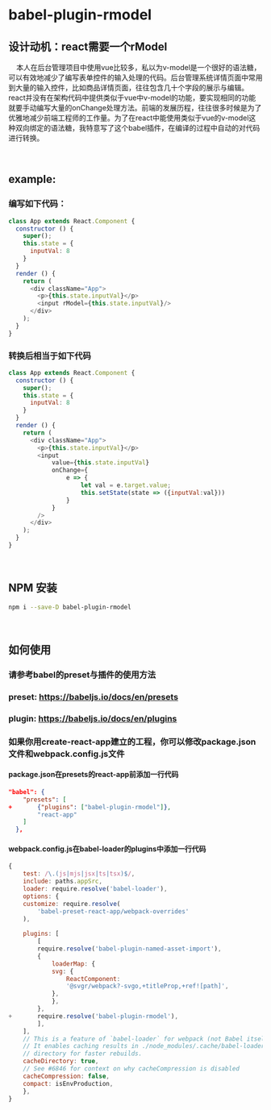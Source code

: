 # babel-plugin-rmodel

>  
> 
## 设计动机：react需要一个rModel
&nbsp;&nbsp;&nbsp;&nbsp;本人在后台管理项目中使用vue比较多，私以为v-model是一个很好的语法糖，可以有效地减少了编写表单控件的输入处理的代码。后台管理系统详情页面中常用到大量的输入控件，比如商品详情页面，往往包含几十个字段的展示与编辑。react并没有在架构代码中提供类似于vue中v-model的功能，要实现相同的功能就要手动编写大量的onChange处理方法。前端的发展历程，往往很多时候是为了优雅地减少前端工程师的工作量。为了在react中能使用类似于vue的v-model这种双向绑定的语法糖，我特意写了这个babel插件，在编译的过程中自动的对代码进行转换。   

&emsp;
## example:
### 编写如下代码：
```javascript
class App extends React.Component {
  constructor () {
    super();
    this.state = {
      inputVal: 8
    }
  }
  render () {
    return (
      <div className="App">
        <p>{this.state.inputVal}</p>
        <input rModel={this.state.inputVal}/>
      </div>
    );
  } 
}
```
### 转换后相当于如下代码
```javascript
class App extends React.Component {
  constructor () {
    super();
    this.state = {
      inputVal: 8
    }
  }
  render () {
    return (
      <div className="App">
        <p>{this.state.inputVal}</p>
        <input 
            value={this.state.inputVal} 
            onChange={
                e => {
                    let val = e.target.value;
                    this.setState(state => ({inputVal:val}))
                }
            }
        />
      </div>
    );
  } 
}
```


&emsp;
## NPM 安装
```bash
npm i --save-D babel-plugin-rmodel
```
&emsp;

## 如何使用
### 请参考babel的preset与插件的使用方法
### preset: https://babeljs.io/docs/en/presets
### plugin: https://babeljs.io/docs/en/plugins

### 如果你用create-react-app建立的工程，你可以修改package.json文件和webpack.config.js文件
#### package.json在presets的react-app前添加一行代码
```json
"babel": {
    "presets": [
+       {"plugins": ["babel-plugin-rmodel"]},
        "react-app"
    ]
  },
```
#### webpack.config.js在babel-loader的plugins中添加一行代码
```javascript
{
    test: /\.(js|mjs|jsx|ts|tsx)$/,
    include: paths.appSrc,
    loader: require.resolve('babel-loader'),
    options: {
    customize: require.resolve(
        'babel-preset-react-app/webpack-overrides'
    ),
    
    plugins: [
        [
        require.resolve('babel-plugin-named-asset-import'),
        {
            loaderMap: {
            svg: {
                ReactComponent:
                '@svgr/webpack?-svgo,+titleProp,+ref![path]',
            },
            },
        },
+       require.resolve('babel-plugin-rmodel'),
        ],
    ],
    // This is a feature of `babel-loader` for webpack (not Babel itself).
    // It enables caching results in ./node_modules/.cache/babel-loader/
    // directory for faster rebuilds.
    cacheDirectory: true,
    // See #6846 for context on why cacheCompression is disabled
    cacheCompression: false,
    compact: isEnvProduction,
    },
}
```
